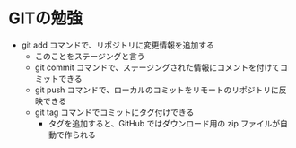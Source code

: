 # GITの勉強

- git add コマンドで、リポジトリに変更情報を追加する
  - このことをステージングと言う
  - git commit コマンドで、ステージングされた情報にコメントを付けてコミットできる
  - git push コマンドで、ローカルのコミットをリモートのリポジトリに反映できる
  - git tag コマンドでコミットにタグ付けできる
    - タグを追加すると、GitHub ではダウンロード用の zip ファイルが自動で作られる
